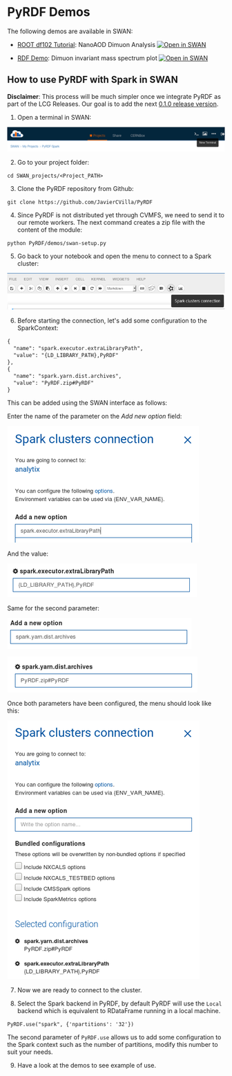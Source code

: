 # PyRDF Demos

The following demos are available in SWAN:

- [ROOT df102 Tutorial](df102_NanoAODDimuonAnalysis.ipynb): NanoAOD Dimuon Analysis <a href="https://cern.ch/swanserver/cgi-bin/go?projurl=https://github.com/JavierCVilla/PyRDF/blob/master/demos/df102_NanoAODDimuonAnalysis.ipynb" target="_blank">
<img src="http://swanserver.web.cern.ch/swanserver/images/badge_swan_white_150.png" alt="Open in SWAN" style="height:1.3em"></a>

- [RDF Demo](RDF_demo.ipynb): Dimuon invariant mass spectrum plot <a href="https://cern.ch/swanserver/cgi-bin/go?projurl=https://github.com/JavierCVilla/PyRDF/blob/master/demos/RDF_demo.ipynb" target="_blank">
<img src="http://swanserver.web.cern.ch/swanserver/images/badge_swan_white_150.png" alt="Open in SWAN" style="height:1.3em"></a>

## How to use PyRDF with Spark in SWAN

**Disclaimer**: This process will be much simpler once we integrate PyRDF as part of the LCG Releases. Our goal is to add the next [0.1.0 release version](https://github.com/JavierCVilla/PyRDF/projects/2).

1. Open a terminal in SWAN:

  ![](images/swan-tutorial-1.png)

2. Go to your project folder:

  ```
  cd SWAN_projects/<Project_PATH>
  ```

3. Clone the PyRDF repository from Github:

  ```
  git clone https://github.com/JavierCVilla/PyRDF
  ```

4. Since PyRDF is not distributed yet through CVMFS, we need to send it to our remote workers. The next command creates a zip file with the content of the module:

  ```
  python PyRDF/demos/swan-setup.py
  ```

5. Go back to your notebook and open the menu to connect to a Spark cluster:

 ![](images/swan-tutorial-2.png)

6. Before starting the connection, let's add some configuration to the SparkContext:

  ```
  {
    "name": "spark.executor.extraLibraryPath",
    "value": "{LD_LIBRARY_PATH},PyRDF"
  },
  {
    "name": "spark.yarn.dist.archives",
    "value": "PyRDF.zip#PyRDF"
  }
  ```

  This can be added using the SWAN interface as follows:

  Enter the name of the parameter on the _Add new option_ field:

  ![](images/swan-tutorial-3.png)

  And the value:

  ![](images/swan-tutorial-4.png)

  Same for the second parameter:

  ![](images/swan-tutorial-5.png)

  ![](images/swan-tutorial-6.png)

  Once both parameters have been configured, the menu should look like this:

  ![](images/swan-tutorial-7.png)

7. Now we are ready to connect to the cluster.

8. Select the Spark backend in PyRDF, by default PyRDF will use the `Local` backend which is equivalent to RDataFrame running in a local machine.

  ```
  PyRDF.use("spark", {'npartitions': '32'})
  ```

  The second parameter of `PyRDF.use` allows us to add some configuration to the Spark context such as the number of partitions, modify this number to suit your needs.

9. Have a look at the demos to see example of use.
